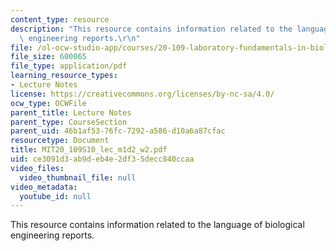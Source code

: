 ```yaml
---
content_type: resource
description: "This resource contains information related to the language of biological\
  \ engineering reports.\r\n"
file: /ol-ocw-studio-app/courses/20-109-laboratory-fundamentals-in-biological-engineering-spring-2010/ce3091d3ab9deb4e2df35decc840ccaa_MIT20_109S10_lec_m1d2_w2.pdf
file_size: 600065
file_type: application/pdf
learning_resource_types:
- Lecture Notes
license: https://creativecommons.org/licenses/by-nc-sa/4.0/
ocw_type: OCWFile
parent_title: Lecture Notes
parent_type: CourseSection
parent_uid: 46b1af53-76fc-7292-a586-d10a6a87cfac
resourcetype: Document
title: MIT20_109S10_lec_m1d2_w2.pdf
uid: ce3091d3-ab9d-eb4e-2df3-5decc840ccaa
video_files:
  video_thumbnail_file: null
video_metadata:
  youtube_id: null
---
```

This resource contains information related to the language of biological engineering reports.
